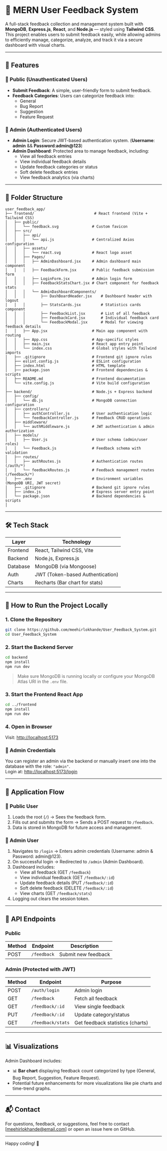 # 📝 MERN User Feedback System

A full-stack feedback collection and management system built with **MongoDB**, **Express.js**, **React**, and **Node.js** — styled using **Tailwind CSS**. This project enables users to submit feedback easily, while allowing admins to efficiently manage, categorize, analyze, and track it via a secure dashboard with visual charts.

---

## 🚀 Features

### 🧑 Public (Unauthenticated Users)
- **Submit Feedback**: A simple, user-friendly form to submit feedback.
- **Feedback Categories**: Users can categorize feedback into:
  - General
  - Bug Report
  - Suggestion
  - Feature Request

### 🔐 Admin (Authenticated Users)
- **Admin Login**: Secure JWT-based authentication system. (**Username**: **admin**  &&  **Password**:**admin@123**)
- **Admin Dashboard**: Protected area to manage feedback, including:
  - View all feedback entries
  - View individual feedback details
  - Update feedback categories or status
  - Soft delete feedback entries
  - View feedback analytics (via charts)

---

## 📁 Folder Structure

```plaintext
user_feedback_app/
├── frontend/                           # React frontend (Vite + Tailwind CSS)
│   ├── public/
│   │   └── feedback.svg               # Custom favicon
│   ├── src/
│   │   ├── api/
│   │   │   └── api.js                 # Centralized Axios configuration
│   │   ├── assets/
│   │   │   └── react.svg              # React logo asset
│   │   ├── Pages/
│   │   │   ├── AdminDashboard.jsx     # Admin dashboard main component
│   │   │   ├── FeedbackForm.jsx       # Public feedback submission form
│   │   │   ├── LoginForm.jsx          # Admin login form
│   │   │   ├── FeedbackStatsChart.jsx # Chart component for feedback stats
│   │   │   └── AdminDashboardComponents/
│   │   │       ├── DashBoardHeader.jsx    # Dashboard header with logout
│   │   │       ├── StatsCards.jsx         # Statistics cards component
│   │   │       ├── FeedbackList.jsx       # List of all feedback
│   │   │       ├── FeedbackCard.jsx       # Individual feedback card
│   │   │       └── FeedbackModal.jsx      # Modal for viewing feedback details
│   │   ├── App.jsx                    # Main app component with routing
│   │   ├── App.css                    # App-specific styles
│   │   ├── main.jsx                   # React app entry point
│   │   └── index.css                  # Global styles with Tailwind imports
│   ├── .gitignore                     # Frontend git ignore rules
│   ├── eslint.config.js               # ESLint configuration
│   ├── index.html                     # HTML template
│   ├── package.json                   # Frontend dependencies & scripts
│   ├── README.md                      # Frontend documentation
│   └── vite.config.js                 # Vite build configuration
│
├── backend/                           # Node.js + Express backend
│   ├── config/
│   │   └── db.js                      # MongoDB connection configuration
│   ├── controllers/
│   │   ├── authController.js          # User authentication logic
│   │   └── feedbackController.js      # Feedback CRUD operations
│   ├── middleware/
│   │   └── authMiddleware.js          # JWT authentication & admin authorization
│   ├── models/
│   │   ├── User.js                    # User schema (admin/user roles)
│   │   └── Feedback.js                # Feedback schema with validation
│   ├── routes/
│   │   ├── authRoutes.js              # Authentication routes (/auth/*)
│   │   └── feedbackRoutes.js          # Feedback management routes (/feedback/*)
│   ├── .env                           # Environment variables (MongoDB URI, JWT secret)
│   ├── .gitignore                     # Backend git ignore rules
│   ├── index.js                       # Express server entry point
│   └── package.json                   # Backend dependencies & scripts
│

```

---

## 🛠️ Tech Stack

| Layer       | Technology                     |
|-------------|--------------------------------|
| Frontend    | React, Tailwind CSS, Vite      |
| Backend     | Node.js, Express.js            |
| Database    | MongoDB (via Mongoose)         |
| Auth        | JWT (Token-based Authentication) |
| Charts      | Recharts (Bar chart for stats) |

---

## 🔧 How to Run the Project Locally

### 1. Clone the Repository

```bash
git clone https://github.com/meehirlokhande/User_Feedback_System.git
cd User_Feedback_System
```

### 2. Start the Backend Server

```bash
cd backend
npm install
npm run dev
```

> Make sure MongoDB is running locally or configure your MongoDB Atlas URI in the `.env` file.

### 3. Start the Frontend React App

```bash
cd ../frontend
npm install
npm run dev
```

### 4. Open in Browser

Visit: [http://localhost:5173](http://localhost:5173)

### 🔐 Admin Credentials
You can register an admin via the backend or manually insert one into the database with the role: `"admin"`.  
Login at: [http://localhost:5173/login](http://localhost:5173/login)


---

## 🧭 Application Flow

### 🧑 Public User
1. Loads the root (`/`) → Sees the feedback form.
2. Fills out and submits the form → Sends a POST request to `/feedback`.
3. Data is stored in MongoDB for future access and management.

### 🔐 Admin User
1. Navigates to `/login` → Enters admin credentials (Username: admin  &  Password: admin@123).
2. On successful login → Redirected to `/admin` (Admin Dashboard).
3. Dashboard includes:
   - View all feedback (GET `/feedback`)
   - View individual feedback (GET `/feedback/:id`)
   - Update feedback details (PUT `/feedback/:id`)
   - Soft delete feedback (DELETE `/feedback/:id`)
   - View charts (GET `/feedback/stats`)
4. Logging out clears the session token.

---

## 🧱 API Endpoints

### Public

| Method | Endpoint        | Description          |
|--------|-----------------|----------------------|
| POST   | `/feedback`     | Submit new feedback  |

### Admin (Protected with JWT)

| Method | Endpoint        | Purpose              |
|--------|-----------------|----------------------|
| POST   | `/auth/login`   | Admin login          |
| GET    | `/feedback`     | Fetch all feedback   |
| GET    | `/feedback/:id` | View single feedback |
| PUT    | `/feedback/:id` | Update category/status |
| GET    | `/feedback/stats` | Get feedback statistics (charts) |

---

## 📊 Visualizations

Admin Dashboard includes:
- 📊 **Bar chart** displaying feedback count categorized by type (General, Bug Report, Suggestion, Feature Request).
- Potential future enhancements for more visualizations like pie charts and time-trend graphs.

---



## 📬 Contact

For questions, feedback, or suggestions, feel free to contact [meehirlokhande@email.com] or open an issue here on GitHub.

---

Happy coding! 🚀
